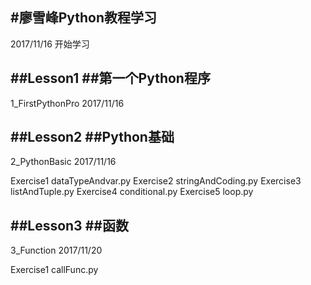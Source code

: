 #廖雪峰Python教程学习
---
2017/11/16 开始学习

##Lesson1
##第一个Python程序
---
1_FirstPythonPro
2017/11/16

##Lesson2
##Python基础
---
2_PythonBasic
2017/11/16

Exercise1 dataTypeAndvar.py
Exercise2 stringAndCoding.py
Exercise3 listAndTuple.py
Exercise4 conditional.py
Exercise5 loop.py

##Lesson3
##函数
---
3_Function
2017/11/20

Exercise1 callFunc.py
